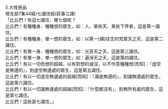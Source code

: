 5.大牲祭品  
增支部7集44經/七識住經(莊春江譯)  
「比丘們！有這七識住，哪七個呢？  
比丘們！有種種身、種種想的眾生，如：人、某些天、某些下界者，這是第一識住。  
比丘們！有種種身、單一想的眾生，如：以第一[禪]往生的梵眾天之天，這是第二識住。  
比丘們！有單一身、種種想的眾生，如：光音天之天，這是第三識住。  
比丘們！有單一身、單一想的眾生，如：遍淨天之天，這是第四識住。  
比丘們！有以一切色想的超越，以有對想的滅沒，以不作意種種想[而知]：『虛空是無邊的』，到虛空無邊處的眾生，這是第五識住。  
比丘們！有以一切虛空無邊處的超越[而知]：『識是無邊的』，到識無邊處的眾生，這是第六識住。  
比丘們！有以一切識無邊處的超越[而知]：『什麼都沒有』，到無所有處的眾生，這是第七識住。  
比丘們！這些是七識住。」  
  
  
